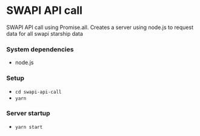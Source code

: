 # SWAPI API call

SWAPI API call using Promise.all.
Creates a server using node.js to request data for all swapi starship data

### System dependencies
* node.js

### Setup
* `cd swapi-api-call`
* `yarn`

### Server startup
* `yarn start`
